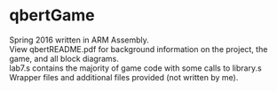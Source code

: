 # qbertGame
Spring 2016 written in ARM Assembly.  
View qbertREADME.pdf for background information on the project, the game, and all block diagrams.  
lab7.s contains the majority of game code with some calls to library.s  
Wrapper files and additional files provided (not written by me).  

